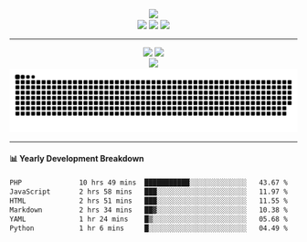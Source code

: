 <p align="center">
  <img src="https://readme-typing-svg.herokuapp.com?font=Fira+Code&pause=1000&color=FF69B4&center=true&vCenter=true&width=435&lines=%F0%9F%8F%B3%EF%B8%8F%E2%80%8D%E2%9A%A7%EF%B8%8F+BaiYi's+GitHub+Profile+%F0%9F%8F%B3%EF%B8%8F%E2%80%8D%E2%9A%A7%EF%B8%8F" />
  <br>
  <a href="https://mtf.wiki/"><img src="https://img.shields.io/static/v1?label=Gender&message=Male-To-Female&color=ff69b4&style=for-the-badge" /></a>
  <a href="https://github.com/WhiteElytra"><img src="https://img.shields.io/github/followers/WhiteElytra?label=github%20followers&logo=github&style=for-the-badge" /></a>
  <a href="https://twitter.com/WhiteElytra"><img src="https://img.shields.io/twitter/follow/WhiteElytra?label=twitter%20%40WhiteElytra&logo=twitter&style=for-the-badge" /></a>
</p>

-----

<p align="center">
  <img src="https://github-readme-stats.vercel.app/api?username=WhiteElytra&count_private=true&show_icons=true&theme=buefy" width="400" />
  <img src="https://streak-stats.demolab.com/?user=WhiteElytra" width="400" />
  <br>
  <img src="https://activity-graph.herokuapp.com/graph?username=WhiteElytra&theme=minimal" />
  <br>
  <img src="https://github.com/WhiteElytra/WhiteElytra/raw/output/github-contribution-grid-snake.svg" />
</p>

-----

#### 📊 Yearly Development Breakdown

<!--START_SECTION:waka-->

```text
PHP              10 hrs 49 mins  ███████████░░░░░░░░░░░░░░   43.67 %
JavaScript       2 hrs 58 mins   ███░░░░░░░░░░░░░░░░░░░░░░   11.97 %
HTML             2 hrs 51 mins   ███░░░░░░░░░░░░░░░░░░░░░░   11.55 %
Markdown         2 hrs 34 mins   ██▓░░░░░░░░░░░░░░░░░░░░░░   10.38 %
YAML             1 hr 24 mins    █▒░░░░░░░░░░░░░░░░░░░░░░░   05.68 %
Python           1 hr 6 mins     █░░░░░░░░░░░░░░░░░░░░░░░░   04.49 %
```

<!--END_SECTION:waka-->

